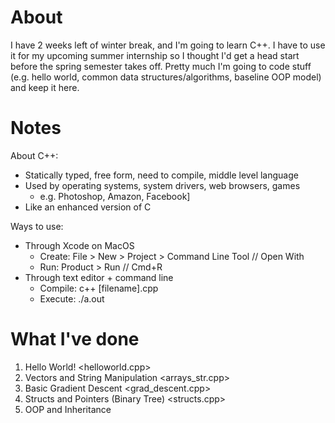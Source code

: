 # About

I have 2 weeks left of winter break, and I'm going to learn C++. I have to use it for my upcoming summer internship so I thought I'd get a head start before the spring semester takes off. Pretty much I'm going to code stuff (e.g. hello world, common data structures/algorithms, baseline OOP model) and keep it here.

# Notes

About C++:
  - Statically typed, free form, need to compile, middle level language
  - Used by operating systems, system drivers, web browsers, games 
      - e.g. Photoshop, Amazon, Facebook]
  - Like an enhanced version of C

Ways to use:
  - Through Xcode on MacOS
    - Create: File > New > Project > Command Line Tool // Open With
    - Run: Product > Run // Cmd+R
  - Through text editor + command line 
     - Compile: c++ [filename].cpp
     - Execute: ./a.out


# What I've done
1. Hello World! <helloworld.cpp>
2. Vectors and String Manipulation <arrays_str.cpp>
3. Basic Gradient Descent <grad_descent.cpp>
4. Structs and Pointers (Binary Tree) <structs.cpp>
4. OOP and Inheritance
